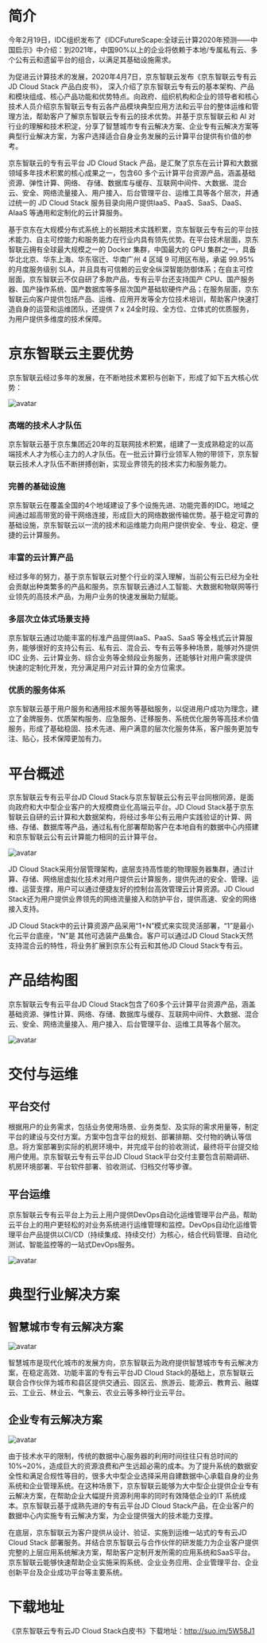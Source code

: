# 简介

今年2月19日，IDC组织发布了《IDCFutureScape:全球云计算2020年预测——中国启示》中介绍：到2021年，中国90%以上的企业将依赖于本地/专属私有云、多个公有云和遗留平台的组合，以满足其基础设施需求。

为促进云计算技术的发展，2020年4月7日，京东智联云发布《京东智联云专有云JD Cloud Stack 产品白皮书》， 深入介绍了京东智联云专有云的基本架构、产品和模块组成、核心产品功能和优势特点。向政府、组织机构和企业的领导者和核心技术人员介绍京东智联云专有云各产品模块典型应用方法和云平台的整体运维和管理方法，帮助客户了解京东智联云专有云的技术优势。并基于京东智联云和 AI 对行业的理解和技术积淀，分享了智慧城市专有云解决方案、企业专有云解决方案等典型行业解决方案，为客户选择适合自身业务发展的云计算平台提供有价值的参考。

京东智联云的专有云平台 JD Cloud Stack 产品，是汇聚了京东在云计算和大数据领域多年技术积累的核心成果之一，包含60 多个云计算平台资源产品，涵盖基础资源、弹性计算、网络、 存储、数据库与缓存、互联网中间件、大数据、混合云、安全、网络流量接入、用户接入、后台管理平台、运维工具等各个层次，并通过统一的 JD Cloud Stack 服务目录向用户提供IaaS、PaaS、SaaS、DaaS、 AIaaS 等通用和定制化的云计算服务。

基于京东在大规模分布式系统上的长期技术实践积累，京东智联云专有云的平台技术能力、自主可控能力和服务能力在行业内具有领先优势。在平台技术层面，京东智联云拥有全球最大规模之一的 Docker 集群，中国最大的 GPU 集群之一，具备华北北京、华东上海、华东宿迁、华南广州 4 区域 9 可用区布局，承诺 99.95% 的月度服务级别 SLA，并且具有可信赖的云安全纵深智能防御体系；在自主可控层面，京东智联云不仅自研了多款产品，专有云平台还支持国产 CPU、国产服务器、国产操作系统、国产数据库等多层次国产基础软硬件产品；在服务层面，京东智联云向客户提供包括产品、运维、应用开发等全方位技术培训，帮助客户快速打造自身的运营和运维团队，还提供 7 x 24全时段、全方位、立体式的优质服务，为用户提供多维度的技术保障。


# 京东智联云主要优势

京东智联云经过多年的发展，在不断地技术累积与创新下，形成了如下五大核心优势：

![avatar](https://github.com/jdcloudcom/cn/blob/baishi/image/whitepaper/jdcs1.png)

### 高端的技术人才队伍

京东智联云基于京东集团近20年的互联网技术积累，组建了一支成熟稳定的以高端技术人才为核心主力的人才队伍。在一批云计算行业领军人物的带领下，京东智联云技术人才队伍不断拼搏创新，实现业界领先的技术实力和服务能力。

### 完善的基础设施

京东智联云在覆盖全国的4个地域建设了多个设施先进、功能完善的IDC。地域之间通过超高带宽的骨干网络连接，形成巨大的网络数据传输优势。基于稳定可靠的基础设施，京东智联云以一流的技术和运维能力向用户提供安全、专业、稳定、便捷的云计算服务。

### 丰富的云计算产品

经过多年的努力，基于京东智联云对整个行业的深入理解，当前公有云已经为全社会贡献出种类繁多的产品和服务。京东智联云通过人工智能、大数据和物联网等行业领先的高技术产品，为用户业务的快速发展助力赋能。

### 多层次立体式场景支持

京东智联云通过功能丰富的标准产品提供IaaS、PaaS、SaaS 等全栈式云计算服务，能够很好的支持公有云、私有云、混合云、专有云等多种场景，能够对外提供IDC 业务、云计算业务、综合业务等全频段业务服务，还能够针对用户需求提供快速的定制化开发，充分满足用户对云计算的全方位需求。

### 优质的服务体系

京东智联云基于用户服务和通用技术服务等基础服务，以促进用户成功为理念，建立了金牌服务、优质架构服务、应急服务、迁移服务、系统优化服务等高技术价值服务，形成了基础稳固、技术先进、用户满意的层次化服务体系，客户服务更加专注、贴心，技术保障更加有力。

# 平台概述

京东智联云专有云平台JD Cloud Stack与京东智联云公有云平台同根同源，是面向政府和大中型企业客户的大规模商业化高端云平台。JD Cloud Stack基于京东智联云自研的云计算和大数据架构，将经过多年公有云用户实践验证的计算、网络、存储、数据库等产品，通过私有化部署帮助客户在本地自有的数据中心内搭建和京东智联云公有云计算能力相同的云计算平台。

![avatar](https://github.com/jdcloudcom/cn/blob/baishi/image/whitepaper/jdcs2.png)

JD Cloud Stack采用分层管理架构，底层支持高性能的物理服务器集群，通过计算、存储、网络层虚拟化技术对用户提供云计算服务，提供先进的安全、管理、运维、运营支撑，用户可以通过便捷友好的控制台高效管理云计算资源。JD Cloud Stack还为用户提供业界领先的网络流量接入和防护平台，提供高速、安全的网络接入支持。

JD Cloud Stack中的云计算资源产品采用“1+N”模式来实现灵活部署，“1”是最小化云平台底座，“N”是
其他可选装产品集合。客户可以通过JD Cloud Stack天然支持混合云的特性，将业务扩展到京东公有云和其他JD Cloud Stack专有云。


# 产品结构图

京东智联云专有云平台JD Cloud Stack包含了60多个云计算平台资源产品，涵盖基础资源、弹性计算、网络、存储、数据库与缓存、互联网中间件、大数据、混合云、安全、网络流量接入、用户接入、后台管理平台、运维工具等各个层次。

![avatar](https://github.com/jdcloudcom/cn/blob/baishi/image/whitepaper/jdcs3.png)

# 交付与运维
## 平台交付

根据用户的业务需求，包括业务使用场景、业务类型、及实际的需求用量等，制定平台的建设与交付方案。方案中包含平台的规划、部署排期、交付物的确认等信息。将方案部署到实际的机房环境中，并完成平台的验收测试，最终将平台提交给用户使用。京东智联云专有云平台JD Cloud Stack平台交付主要包含前期调研、机房环境部署、平台软件部署、验收测试、归档交付等步骤。

## 平台运维

京东智联云专有云平台上为云上用户提供DevOps自动化运维管理平台产品，帮助云平台上的用户更轻松的对业务系统进行运维管理和监控。DevOps自动化运维管理平台产品提供以CI/CD（持续集成、持续交付）为核心，结合代码管理、自动化测试、智能监控等的一站式DevOps服务。

![avatar](https://github.com/jdcloudcom/cn/blob/baishi/image/whitepaper/jdcs4.png)

# 典型行业解决方案
## 智慧城市专有云解决方案

![avatar](https://github.com/jdcloudcom/cn/blob/baishi/image/whitepaper/jdcs5.png)

智慧城市是现代化城市的发展方向，京东智联云为政府提供智慧城市专有云解决方案，在稳定高效、功能丰富的专有云平台JD Cloud Stack的基础上，京东智联云联合合作伙伴为城市和县区提供交通云、园区云、旅游云、能源云、教育云、融媒云、工业云、林业云、气象云、农业云等多种行业云平台。

## 企业专有云解决方案

![avatar](https://github.com/jdcloudcom/cn/blob/baishi/image/whitepaper/jdcs6.png)

由于技术水平的限制，传统的数据中心服务器的利用时间往往只有总时间的10%~20%，造成巨大的资源浪费和产生远超必需的成本。为了提升系统的数据安全性和满足合规性等目的，很多大中型企业选择采用自建数据中心承载自身的业务系统和企业管理系统。在这种场景下，京东智联云能够为大中型企业提供企业专有云解决方案，在帮助企业大幅提升资源利用率的同时有效降低企业的IT 系统成本。京东智联云基于成熟先进的专有云平台JD Cloud Stack产品，在企业客户的数据中心内实施专有云解决方案，为企业提供强大的技术能力支撑。

在底层，京东智联云为客户提供从设计、验证、实施到运维一站式的专有云JD Cloud Stack 部署服务。并结合京东智联云与合作伙伴的研发能力为企业客户提供完整的上层应用系统解决方案，帮助客户定制开发所需的应用系统和SaaS平台。京东智联云能够快速帮助企业实施采购系统、企业业务应用、企业管理平台、企业创新平台及企业成功平台等主要系统。


# 下载地址

《京东智联云专有云JD Cloud Stack白皮书》下载地址：http://suo.im/5W58J1



